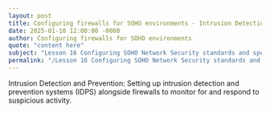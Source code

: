 ```yaml
---
layout: post
title: Configuring firewalls for SOHO environments - Intrusion Detection and Prevention
date: 2025-01-10 12:00:00 -0000
author: Configuring firewalls for SOHO environments
quote: "content here"
subject: "Lesson 16 Configuring SOHO Network Security standards and specifications"
permalink: "/Lesson 16 Configuring SOHO Network Security standards and specifications/Configuring firewalls for SOHO environments/Configuring firewalls for SOHO environments - Intrusion Detection and Prevention"
---
```


Intrusion Detection and Prevention: Setting up intrusion detection and prevention systems (IDPS) alongside firewalls to monitor for and respond to suspicious activity.
